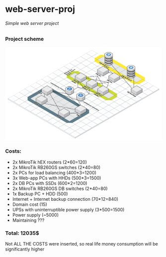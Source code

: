 # web-server-proj
###### Simple web server project

### Project scheme
![infra-scheme](/Web%20App%20Reference%20Architecture.png)

### Costs:
  - 2x MikroTik hEX routers (2*60=120)
  - 2x MikroTik RB260GS switches (2*40=80)
  - 2x PCs for load balancing (400*3=1200)
  - 3x Web-app PCs with HHDs (500*3=1500)
  - 2x DB PCs with SSDs (600*2=1200)
  - 2x MikroTik RB260GS DB switches (2*40=80)
  - 1x Backup PC + HDD (500)
  - Internet + Internet backup connection (70*12=840)
  - Domain cost (15)
  - UPSs with uninterruptible power supply (3*500=1500)
  - Power supply (~5000)
  - Maintaining ???
  
### Total: 12035$

Not ALL THE COSTS were inserted, so real life money consumption will be significantly higher
